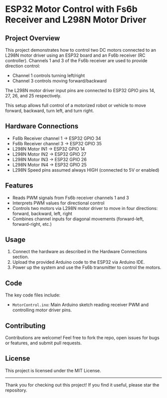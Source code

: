 # ESP32 Motor Control with Fs6b Receiver and L298N Motor Driver

## Project Overview

This project demonstrates how to control two DC motors connected to an L298N motor driver using an ESP32 board and an Fs6b receiver (RC controller). Channels 1 and 3 of the Fs6b receiver are used to provide direction control:
- Channel 1 controls turning left/right
- Channel 3 controls moving forward/backward

The L298N motor driver input pins are connected to ESP32 GPIO pins 14, 27, 26, and 25 respectively.

This setup allows full control of a motorized robot or vehicle to move forward, backward, turn left, and turn right.

## Hardware Connections

- Fs6b Receiver channel 1 -> ESP32 GPIO 34
- Fs6b Receiver channel 3 -> ESP32 GPIO 35
- L298N Motor IN1 -> ESP32 GPIO 14
- L298N Motor IN2 -> ESP32 GPIO 27
- L298N Motor IN3 -> ESP32 GPIO 26
- L298N Motor IN4 -> ESP32 GPIO 25
- L298N Speed pins assumed always HIGH (connected to 5V or enabled)

## Features

- Reads PWM signals from Fs6b receiver channels 1 and 3
- Interprets PWM values for directional control
- Controls two motors via L298N motor driver to move in four directions: forward, backward, left, right
- Combines channel inputs for diagonal movements (forward-left, forward-right, etc.)

## Usage

1. Connect the hardware as described in the Hardware Connections section.
2. Upload the provided Arduino code to the ESP32 via Arduino IDE.
3. Power up the system and use the Fs6b transmitter to control the motors.

## Code

The key code files include:

- `MotorControl.ino`: Main Arduino sketch reading receiver PWM and controlling motor driver pins.

## Contributing

Contributions are welcome! Feel free to fork the repo, open issues for bugs or features, and submit pull requests.

## License

This project is licensed under the MIT License.

---

Thank you for checking out this project! If you find it useful, please star the repository.
